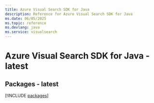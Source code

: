 ```yaml
---
title: Azure Visual Search SDK for Java
description: Reference for Azure Visual Search SDK for Java
ms.date: 06/05/2025
ms.topic: reference
ms.devlang: java
ms.service: visualsearch
---
```

# Azure Visual Search SDK for Java - latest
## Packages - latest
[!INCLUDE [packages](visual-search-index.md)]